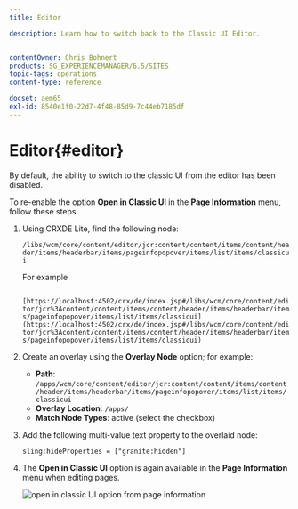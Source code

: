 ```yaml
---
title: Editor

description: Learn how to switch back to the Classic UI Editor.


contentOwner: Chris Bohnert
products: SG_EXPERIENCEMANAGER/6.5/SITES
topic-tags: operations
content-type: reference

docset: aem65
exl-id: 8540e1f0-22d7-4f48-85d9-7c44eb7185df
---
```


# Editor{#editor}

By default, the ability to switch to the classic UI from the editor has been disabled.

To re-enable the option **Open in Classic UI** in the **Page Information** menu, follow these steps.

1. Using CRXDE Lite, find the following node:

   `/libs/wcm/core/content/editor/jcr:content/content/items/content/header/items/headerbar/items/pageinfopopover/items/list/items/classicui`

   For example

   ` [https://localhost:4502/crx/de/index.jsp#/libs/wcm/core/content/editor/jcr%3Acontent/content/items/content/header/items/headerbar/items/pageinfopopover/items/list/items/classicui](https://localhost:4502/crx/de/index.jsp#/libs/wcm/core/content/editor/jcr%3Acontent/content/items/content/header/items/headerbar/items/pageinfopopover/items/list/items/classicui)`

1. Create an overlay using the **Overlay Node** option; for example:

    * **Path**: `/apps/wcm/core/content/editor/jcr:content/content/items/content/header/items/headerbar/items/pageinfopopover/items/list/items/classicui`
    * **Overlay Location**: `/apps/`
    * **Match Node Types**: active (select the checkbox)

1. Add the following multi-value text property to the overlaid node:

   `sling:hideProperties = ["granite:hidden"]`

1. The **Open in Classic UI** option is again available in the **Page Information** menu when editing pages.

   ![open in classic UI option from page information](assets/syui-03-2019-02-27-15-19-48.png)
